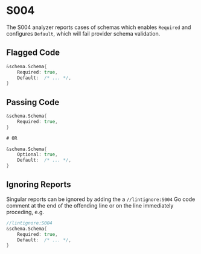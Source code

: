 # S004

The S004 analyzer reports cases of schemas which enables `Required`
and configures `Default`, which will fail provider schema validation.

## Flagged Code

```go
&schema.Schema{
    Required: true,
    Default:  /* ... */,
}
```

## Passing Code

```go
&schema.Schema{
    Required: true,
}

# OR

&schema.Schema{
    Optional: true,
    Default:  /* ... */,
}
```

## Ignoring Reports

Singular reports can be ignored by adding the a `//lintignore:S004` Go code comment at the end of the offending line or on the line immediately proceding, e.g.

```go
//lintignore:S004
&schema.Schema{
    Required: true,
    Default:  /* ... */,
}
```

